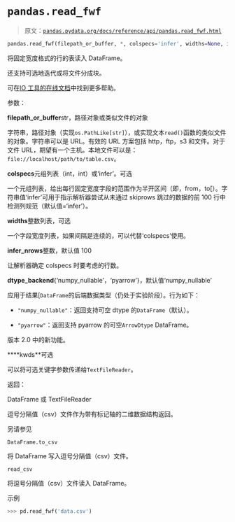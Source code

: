 # `pandas.read_fwf`

> 原文：[`pandas.pydata.org/docs/reference/api/pandas.read_fwf.html`](https://pandas.pydata.org/docs/reference/api/pandas.read_fwf.html)

```py
pandas.read_fwf(filepath_or_buffer, *, colspecs='infer', widths=None, infer_nrows=100, dtype_backend=_NoDefault.no_default, iterator=False, chunksize=None, **kwds)
```

将固定宽度格式的行的表读入 DataFrame。

还支持可选地迭代或将文件分成块。

可在[IO 工具的在线文档](https://pandas.pydata.org/pandas-docs/stable/user_guide/io.html)中找到更多帮助。

参数：

**filepath_or_buffer**str，路径对象或类似文件的对象

字符串，路径对象（实现`os.PathLike[str]`），或实现文本`read()`函数的类似文件的对象。字符串可以是 URL。有效的 URL 方案包括 http，ftp，s3 和文件。对于文件 URL，期望有一个主机。本地文件可以是：`file://localhost/path/to/table.csv`。

**colspecs**元组列表（int，int）或‘infer’。可选

一个元组列表，给出每行固定宽度字段的范围作为半开区间（即，from，to[）。字符串值‘infer’可用于指示解析器尝试从未通过 skiprows 跳过的数据的前 100 行中检测列规范（默认值=‘infer’）。

**widths**整数列表，可选

一个字段宽度列表，如果间隔是连续的，可以代替‘colspecs’使用。

**infer_nrows**整数，默认值 100

让解析器确定 colspecs 时要考虑的行数。

**dtype_backend**{‘numpy_nullable’，‘pyarrow’}，默认值‘numpy_nullable’

应用于结果[`DataFrame`的后端数据类型（仍处于实验阶段）。行为如下：

+   `"numpy_nullable"`：返回支持可空 dtype 的`DataFrame`（默认）。

+   `"pyarrow"`：返回支持 pyarrow 的可空`ArrowDtype` DataFrame。

版本 2.0 中的新功能。

****kwds**可选

可以将可选关键字参数传递给`TextFileReader`。

返回：

DataFrame 或 TextFileReader

逗号分隔值（csv）文件作为带有标记轴的二维数据结构返回。

另请参见

`DataFrame.to_csv`

将 DataFrame 写入逗号分隔值（csv）文件。

`read_csv`

将逗号分隔值（csv）文件读入 DataFrame。

示例

```py
>>> pd.read_fwf('data.csv') 
```
